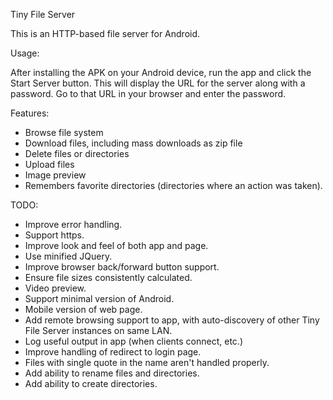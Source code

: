 Tiny File Server

This is an HTTP-based file server for Android.  

Usage:

After installing the APK on your Android device, run the app and click
the Start Server button.  This will display the URL for the server along
with a password.  Go to that URL in your browser and enter the password.

Features:

- Browse file system
- Download files, including mass downloads as zip file
- Delete files or directories
- Upload files
- Image preview
- Remembers favorite directories (directories where an action was taken).

TODO:

- Improve error handling.
- Support https.
- Improve look and feel of both app and page.
- Use minified JQuery.
- Improve browser back/forward button support.
- Ensure file sizes consistently calculated.
- Video preview.
- Support minimal version of Android.
- Mobile version of web page.
- Add remote browsing support to app, with auto-discovery of other Tiny File Server 
  instances on same LAN.
- Log useful output in app (when clients connect, etc.)
- Improve handling of redirect to login page.
- Files with single quote in the name aren't handled properly.
- Add ability to rename files and directories.
- Add ability to create directories.